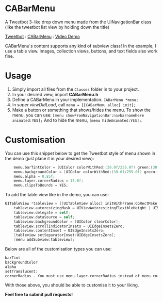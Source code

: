 CABarMenu
=========

A Tweetbot 3-like drop down menu made from the UINavigationBar class (like the tweetbot list view by holding down the title)

[Tweetbot](/Comparison-Images/tweetbot.png) : [CABarMenu](/Comparison-Images/cabarmenu.jpg) : [Video Demo](https://www.youtube.com/watch?v=8k0t8uFug90)

CABarMenu's content supports any kind of subview class! In the example, I use a table view. Images, collection views, buttons, and text fields also
work fine.

Usage
=========

1. Simply import all files from the ```Classes``` folder in to your project.
2. In your desired view, import **CABarMenu.h**
3. Define a CABarMenu in your implementation. ```CABarMenu *menu;```
4. In *super viewDidLoad*, call  ```menu = [[CABarMenu alloc] init];```
5. Make a button or something that shows/hides the menu. To show the menu,
you can use: ```[menu showFromNavigationBar:navbarnamehere animated:YES];```
And to hide the menu, ```[menu hideAnimated:YES];```.

Customisation
==========

You can use this snippet below to get the Tweetbot style of menu
shown in the demo (just place it in your desired view):

``` objective-c
    menu.barTintColor = [UIColor colorWithRed:(30.0f/255.0f) green:(30.0f/255.0f) blue:(30.0f/255.0f) alpha:1.0];
    menu.backgroundColor = [UIColor colorWithRed:(30.0f/255.0f) green:(30.0f/255.0f) blue:(03.0f/255.0f) alpha:1.0];
    menu.alpha = 0.85f;
    menu.layer.cornerRadius = 15.0f;
    menu.clipsToBounds = YES;
```
    

 To add the table view like in the demo, you can use:

``` objective-c
UITableView *tableview = [[UITableView alloc] initWithFrame:CGRectMake(0, 40, 0, 416)];
    tableview.autoresizingMask = UIViewAutoresizingFlexibleHeight | UIViewAutoresizingFlexibleWidth;
    tableview.delegate = self;
    tableview.dataSource = self;
    tableview.backgroundColor = [UIColor clearColor];
    tableview.scrollIndicatorInsets = UIEdgeInsetsZero;
    tableview.contentInset = UIEdgeInsetsZero;
    [tableview setSeparatorInset:UIEdgeInsetsZero];
    [menu addSubview:tableview];
```

Below are all of the customisation types you can use:

``` objective-c
barTint
backgroundColor
alpha
setTranslucent:
cornerRadius - You must use menu.layer.cornerRadius instead of menu.cornerRadius.
```
With those above, you should be able to customise it
to your liking.

**Feel free to submit pull requests!**
